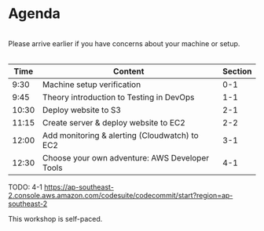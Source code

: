 # Agenda

</br>
Please arrive earlier if you have concerns about your machine or setup.
</br></br>



| Time  | Content  | Section |
| ------------- |-------------| -------------|
| 9:30 | Machine setup verification |0-1|
| 9:45 | Theory introduction to Testing in DevOps | 1-1|
| 10:30 | Deploy website to S3  | 2-1|
| 11:15 | Create server & deploy website to EC2 | 2-2|
| 12:00 | Add monitoring & alerting (Cloudwatch) to EC2 | 3-1|
| 12:30 | Choose your own adventure: AWS Developer Tools | 4-1|


TODO: 4-1
https://ap-southeast-2.console.aws.amazon.com/codesuite/codecommit/start?region=ap-southeast-2

This workshop is self-paced.
